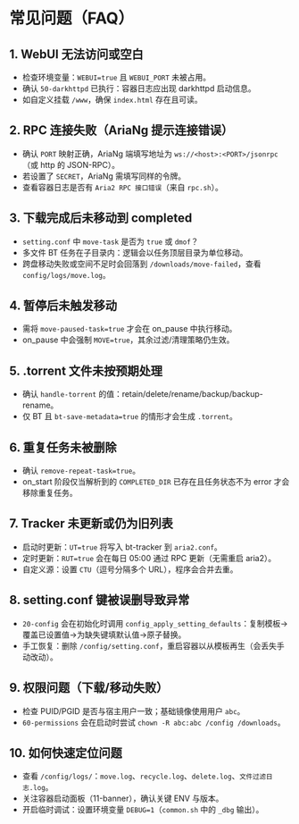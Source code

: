 # 常见问题（FAQ）

## 1. WebUI 无法访问或空白
- 检查环境变量：`WEBUI=true` 且 `WEBUI_PORT` 未被占用。
- 确认 `50-darkhttpd` 已执行：容器日志应出现 darkhttpd 启动信息。
- 如自定义挂载 `/www`，确保 `index.html` 存在且可读。

## 2. RPC 连接失败（AriaNg 提示连接错误）
- 确认 `PORT` 映射正确，AriaNg 端填写地址为 `ws://<host>:<PORT>/jsonrpc`（或 http 的 JSON-RPC）。
- 若设置了 `SECRET`，AriaNg 需填写同样的令牌。
- 查看容器日志是否有 `Aria2 RPC 接口错误`（来自 `rpc.sh`）。

## 3. 下载完成后未移动到 completed
- `setting.conf` 中 `move-task` 是否为 `true` 或 `dmof`？
- 多文件 BT 任务在子目录内：逻辑会以任务顶层目录为单位移动。
- 跨盘移动失败或空间不足时会回落到 `/downloads/move-failed`，查看 `config/logs/move.log`。

## 4. 暂停后未触发移动
- 需将 `move-paused-task=true` 才会在 on_pause 中执行移动。
- on_pause 中会强制 `MOVE=true`，其余过滤/清理策略仍生效。

## 5. .torrent 文件未按预期处理
- 确认 `handle-torrent` 的值：retain/delete/rename/backup/backup-rename。
- 仅 BT 且 `bt-save-metadata=true` 的情形才会生成 `.torrent`。

## 6. 重复任务未被删除
- 确认 `remove-repeat-task=true`。
- on_start 阶段仅当解析到的 `COMPLETED_DIR` 已存在且任务状态不为 error 才会移除重复任务。

## 7. Tracker 未更新或仍为旧列表
- 启动时更新：`UT=true` 将写入 bt-tracker 到 `aria2.conf`。
- 定时更新：`RUT=true` 会在每日 05:00 通过 RPC 更新（无需重启 aria2）。
- 自定义源：设置 `CTU`（逗号分隔多个 URL），程序会合并去重。

## 8. setting.conf 键被误删导致异常
- `20-config` 会在初始化时调用 `config_apply_setting_defaults`：复制模板→覆盖已设置值→为缺失键填默认值→原子替换。
- 手工恢复：删除 `/config/setting.conf`，重启容器以从模板再生（会丢失手动改动）。

## 9. 权限问题（下载/移动失败）
- 检查 PUID/PGID 是否与宿主用户一致；基础镜像使用用户 `abc`。 
- `60-permissions` 会在启动时尝试 `chown -R abc:abc /config /downloads`。

## 10. 如何快速定位问题
- 查看 `/config/logs/`：`move.log`、`recycle.log`、`delete.log`、`文件过滤日志.log`。
- 关注容器启动面板（11-banner），确认关键 ENV 与版本。
- 开启临时调试：设置环境变量 `DEBUG=1`（`common.sh` 中的 `_dbg` 输出）。
